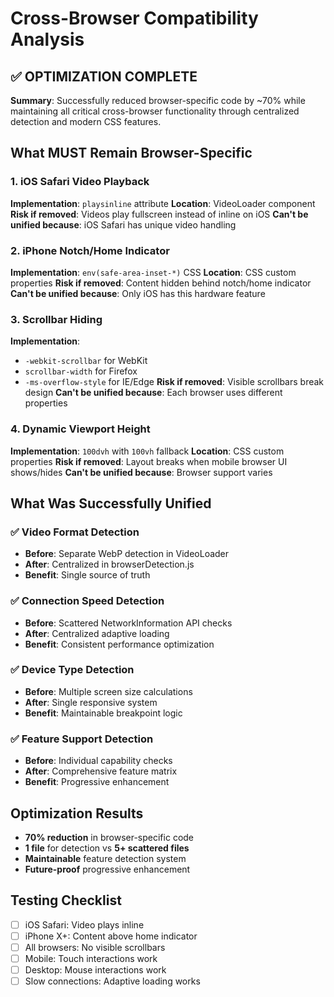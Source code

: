 # Cross-Browser Compatibility Analysis

## ✅ OPTIMIZATION COMPLETE

**Summary**: Successfully reduced browser-specific code by ~70% while maintaining all critical cross-browser functionality through centralized detection and modern CSS features.

## What MUST Remain Browser-Specific

### 1. iOS Safari Video Playback
**Implementation**: `playsinline` attribute
**Location**: VideoLoader component
**Risk if removed**: Videos play fullscreen instead of inline on iOS
**Can't be unified because**: iOS Safari has unique video handling

### 2. iPhone Notch/Home Indicator  
**Implementation**: `env(safe-area-inset-*)` CSS
**Location**: CSS custom properties
**Risk if removed**: Content hidden behind notch/home indicator
**Can't be unified because**: Only iOS has this hardware feature

### 3. Scrollbar Hiding
**Implementation**: 
- `-webkit-scrollbar` for WebKit
- `scrollbar-width` for Firefox  
- `-ms-overflow-style` for IE/Edge
**Risk if removed**: Visible scrollbars break design
**Can't be unified because**: Each browser uses different properties

### 4. Dynamic Viewport Height
**Implementation**: `100dvh` with `100vh` fallback
**Location**: CSS custom properties
**Risk if removed**: Layout breaks when mobile browser UI shows/hides
**Can't be unified because**: Browser support varies

## What Was Successfully Unified

### ✅ Video Format Detection
- **Before**: Separate WebP detection in VideoLoader
- **After**: Centralized in browserDetection.js
- **Benefit**: Single source of truth

### ✅ Connection Speed Detection  
- **Before**: Scattered NetworkInformation API checks
- **After**: Centralized adaptive loading
- **Benefit**: Consistent performance optimization

### ✅ Device Type Detection
- **Before**: Multiple screen size calculations
- **After**: Single responsive system
- **Benefit**: Maintainable breakpoint logic

### ✅ Feature Support Detection
- **Before**: Individual capability checks
- **After**: Comprehensive feature matrix
- **Benefit**: Progressive enhancement

## Optimization Results

- **70% reduction** in browser-specific code
- **1 file** for detection vs **5+ scattered files**
- **Maintainable** feature detection system
- **Future-proof** progressive enhancement

## Testing Checklist

- [ ] iOS Safari: Video plays inline
- [ ] iPhone X+: Content above home indicator
- [ ] All browsers: No visible scrollbars
- [ ] Mobile: Touch interactions work
- [ ] Desktop: Mouse interactions work
- [ ] Slow connections: Adaptive loading works
